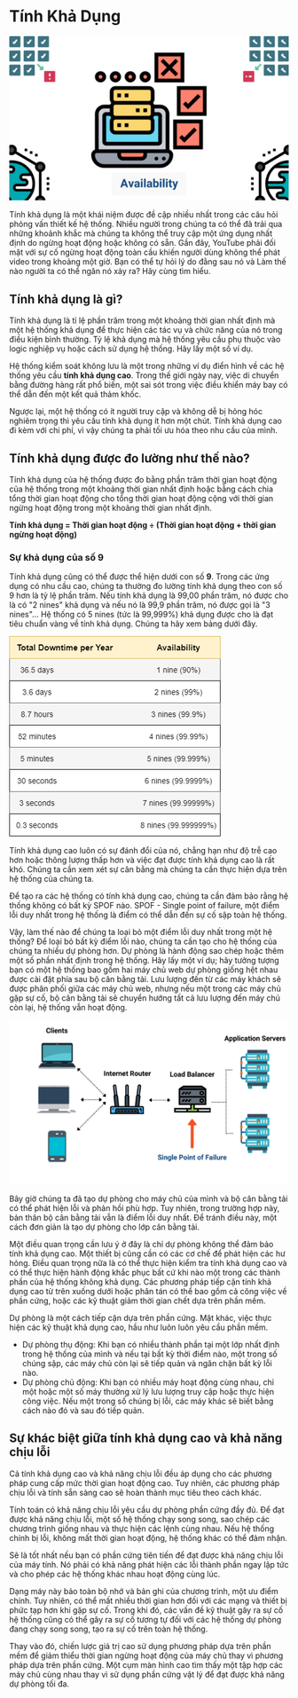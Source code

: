 # Tính Khả Dụng

![](./assets/background.jpg)

Tính khả dụng là một khái niệm được đề cập nhiều nhất trong các câu hỏi phỏng vấn thiết kế hệ thống. Nhiều người trong chúng ta có thể đã trải qua những khoảnh khắc mà chúng ta không thể truy cập một ứng dụng nhất định do ngừng hoạt động hoặc không có sẵn. Gần đây, YouTube phải đối mặt với sự cố ngừng hoạt động toàn cầu khiến người dùng không thể phát video trong khoảng một giờ. Bạn có thể tự hỏi lý do đằng sau nó và Làm thế nào người ta có thể ngăn nó xảy ra? Hãy cùng tìm hiểu.

## Tính khả dụng là gì?

Tính khả dụng là tỉ lệ phần trăm trong một khoảng thời gian nhất định mà một hệ thống khả dụng để thực hiện các tác vụ và chức năng của nó trong điều kiện bình thường. Tỷ lệ khả dụng mà hệ thống yêu cầu phụ thuộc vào logic nghiệp vụ hoặc cách sử dụng hệ thống. Hãy lấy một số ví dụ. 

Hệ thống kiểm soát không lưu là một trong những ví dụ điển hình về các hệ thống yêu cầu **tính khả dụng cao**. Trong thế giới ngày nay, việc di chuyển bằng đường hàng rất phổ biến, một sai sót trong việc điều khiển máy bay có thể dẫn đến một kết quả thảm khốc.

Ngược lại, một hệ thống có ít người truy cập và không dễ bị hỏng hóc nghiêm trọng thì yêu cầu tính khả dụng ít hơn một chút. Tính khả dụng cao đi kèm với chi phí, vì vậy chúng ta phải tối ưu hóa theo nhu cầu của mình.

## Tính khả dụng được đo lường như thế nào?

Tính khả dụng của hệ thống được đo bằng phần trăm thời gian hoạt động của hệ thống trong một khoảng thời gian nhất định hoặc bằng cách chia tổng thời gian hoạt động cho tổng thời gian hoạt động cộng với thời gian ngừng hoạt động trong một khoảng thời gian nhất định.

**Tính khả dụng = Thời gian hoạt động ÷ (Thời gian hoạt động + thời gian ngừng hoạt động)**

### Sự khả dụng của số 9

Tính khả dụng cũng có thể được thể hiện dưới con số **9**. Trong các ứng dụng có nhu cầu cao, chúng ta thường đo lường tính khả dụng theo con số 9 hơn là tỷ lệ phần trăm. Nếu tính khả dụng là 99,00 phần trăm, nó được cho là có "2 nines" khả dụng và nếu nó là 99,9 phần trăm, nó được gọi là "3 nines"... Hệ thống có 5 nines (tức là 99,999%) khả dụng được cho là đạt tiêu chuẩn vàng về tính khả dụng. Chúng ta hãy xem bảng dưới đây.

![](./assets/table.png)

Tính khả dụng cao luôn có sự đánh đổi của nó, chẳng hạn như độ trễ cao hơn hoặc thông lượng thấp hơn và việc đạt được tính khả dụng cao là rất khó. Chúng ta cần xem xét sự cân bằng mà chúng ta cần thực hiện dựa trên hệ thống của chúng ta.

Để tạo ra các hệ thống có tính khả dụng cao, chúng ta cần đảm bảo rằng hệ thống không có bất kỳ SPOF nào. SPOF - Single point of failure, một điểm lỗi duy nhất trong hệ thống là điểm có thể dẫn đến sự cố sập toàn hệ thống.

Vậy, làm thế nào để chúng ta loại bỏ một điểm lỗi duy nhất trong một hệ thống?
Để loại bỏ bất kỳ điểm lỗi nào, chúng ta cần tạo cho hệ thống của chúng ta nhiều dự phòng hơn. Dự phòng là hành động sao chép hoặc thêm một số phần nhất định trong hệ thống. Hãy lấy một ví dụ; hãy tưởng tượng bạn có một hệ thống bao gồm hai máy chủ web dự phòng giống hệt nhau được cài đặt phía sau bộ cân bằng tải. Lưu lượng đến từ các máy khách sẽ được phân phối giữa các máy chủ web, nhưng nếu một trong các máy chủ gặp sự cố, bộ cân bằng tải sẽ chuyển hướng tất cả lưu lượng đến máy chủ còn lại, hệ thống vẫn hoạt động.

![](./assets/spof.png)

Bây giờ chúng ta đã tạo dự phòng cho máy chủ của mình và bộ cân bằng tải có thể phát hiện lỗi và phản hồi phù hợp. Tuy nhiên, trong trường hợp này, bản thân bộ cân bằng tải vẫn là điểm lỗi duy nhất. Để tránh điều này, một cách đơn giản là tạo dự phòng cho lớp cân bằng tải.

Một điều quan trọng cần lưu ý ở đây là chỉ dự phòng không thể đảm bảo tính khả dụng cao. Một thiết bị cũng cần có các cơ chế để phát hiện các hư hỏng. Điều quan trọng nữa là có thể thực hiện kiểm tra tính khả dụng cao và có thể thực hiện hành động khắc phục bất cứ khi nào một trong các thành phần của hệ thống không khả dụng. Các phương pháp tiếp cận tính khả dụng cao từ trên xuống dưới hoặc phân tán có thể bao gồm cả công việc về phần cứng, hoặc các kỹ thuật giảm thời gian chết dựa trên phần mềm.

Dự phòng là một cách tiếp cận dựa trên phần cứng. Mặt khác, việc thực hiện các kỹ thuật khả dụng cao, hầu như luôn luôn yêu cầu phần mềm.

- Dự phòng thụ động: Khi bạn có nhiều thành phần tại một lớp nhất định trong hệ thống của mình và nếu tại bất kỳ thời điểm nào, một trong số chúng sập, các máy chủ còn lại sẽ tiếp quản và ngăn chặn bất kỳ lỗi nào.
- Dự phòng chủ động: Khi bạn có nhiều máy hoạt động cùng nhau, chỉ một hoặc một số máy thường xử lý lưu lượng truy cập hoặc thực hiện công việc. Nếu một trong số chúng bị lỗi, các máy khác sẽ biết bằng cách nào đó và sau đó tiếp quản.

## Sự khác biệt giữa tính khả dụng cao và khả năng chịu lỗi

Cả tính khả dụng cao và khả năng chịu lỗi đều áp dụng cho các phương pháp cung cấp mức thời gian hoạt động cao. Tuy nhiên, các phương pháp chịu lỗi và tính sẵn sàng cao sẽ hoàn thành mục tiêu theo cách khác.

Tính toán có khả năng chịu lỗi yêu cầu dự phòng phần cứng đầy đủ. Để đạt được khả năng chịu lỗi, một số hệ thống chạy song song, sao chép các chương trình giống nhau và thực hiện các lệnh cùng nhau. Nếu
hệ thống chính bị lỗi, không mất thời gian hoạt động, hệ thống khác có thể đảm nhận.

Sẽ là tốt nhất nếu bạn có phần cứng tiên tiến để đạt được khả năng chịu lỗi của máy tính. Nó phải có khả năng phát hiện các lỗi thành phần ngay lập tức và cho phép các hệ thống khác nhau hoạt động cùng lúc.

Dạng máy này bảo toàn bộ nhớ và bản ghi của chương trình, một ưu điểm chính. Tuy nhiên, có thể mất nhiều thời gian hơn đối với các mạng và thiết bị phức tạp hơn khi gặp sự cố. Trong khi đó, các vấn đề kỹ thuật gây ra sự cố hệ thống cũng có thể gây ra sự cố tương tự đối với các hệ thống dự phòng đang chạy song song, tạo ra sự cố trên toàn hệ thống.

Thay vào đó, chiến lược giá trị cao sử dụng phương pháp dựa trên phần mềm để giảm thiểu thời gian ngừng hoạt động của máy chủ thay vì phương pháp dựa trên phần cứng. Một cụm màn hình cao tìm thấy một tập hợp các máy chủ cùng nhau thay vì sử dụng phần cứng vật lý để đạt được khả năng dự phòng tối đa.